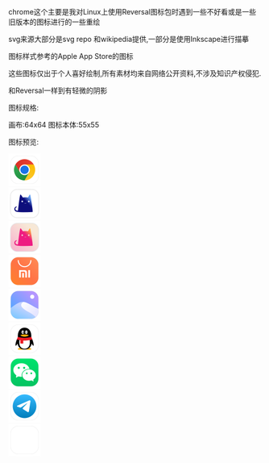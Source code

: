 chrome这个主要是我对Linux上使用Reversal图标包时遇到一些不好看或是一些旧版本的图标进行的一些重绘

svg来源大部分是svg repo 和wikipedia提供,一部分是使用Inkscape进行描摹

图标样式参考的Apple App Store的图标

这些图标仅出于个人喜好绘制,所有素材均来自网络公开资料,不涉及知识产权侵犯.

和Reversal一样到有轻微的阴影

图标规格:

画布:64x64
图标本体:55x55

图标预览:
<div style="width: 64px;">
  <img src="icons/chrome.svg" style="width: 64px;" alt="">
</div>
<div style="width: 64px;">
  <img src="icons/clash_classic.svg" style="width: 64px;" alt="">
</div>
<div style="width: 64px;">
  <img src="icons/clash_diy.svg" style="width: 64px;" alt="">
</div>
<div style="width: 64px;">
  <img src="icons/discover.svg" style="width: 64px;" alt="">
</div>
<div style="width: 64px;">
  <img src="icons/photos.svg" style="width: 64px;" alt="">
</div>
<div style="width: 64px;">
  <img src="icons/qq.svg" style="width: 64px;" alt="">
</div>
<div style="width: 64px;">
  <img src="icons/wechat.svg" style="width: 64px;" alt="">
</div>
<div style="width: 64px;">
  <img src="icons/telegram.svg" style="width: 64px;" alt="">
</div>
<div style="width: 64px;">
  <img src="icons/blank.svg" style="width: 64px;" alt="">
</div>